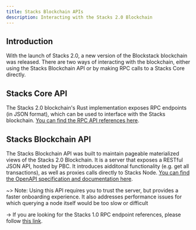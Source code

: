 ```yaml
---
title: Stacks Blockchain APIs
description: Interacting with the Stacks 2.0 Blockchain
---
```


## Introduction

With the launch of Stacks 2.0, a new version of the Blockstack blockchain was released. There are two ways of interacting with the blockchain, either using the Stacks Blockchain API or by making RPC calls to a Stacks Core directly.

## Stacks Core API

The Stacks 2.0 blockchain's Rust implementation exposes RPC endpoints (in JSON format), which can be used to interface with the Stacks blockchain. [You can find the RPC API references here](/references/stacks-rpc-api).

## Stacks Blockchain API

The Stacks Blockchain API was built to maintain pageable materialized views of the Stacks 2.0 Blockchain. It is a server that exposes a RESTful JSON API, hosted by PBC. It introduces aidditonal functionality (e.g. get all transactions), as well as proxies calls directly to Stacks Node. [You can find the OpenAPI specification and documentation here](https://blockstack.github.io/stacks-blockchain-sidecar/).

~> Note: Using this API requires you to trust the server, but provides a faster onboarding experience. It also addresses performance issues for which querying a node itself would be too slow or difficult

-> If you are looking for the Stacks 1.0 RPC endpoint references, please follow [this link](https://core.blockstack.org/).
